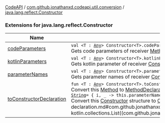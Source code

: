 [CodeAPI](../../index.md) / [com.github.jonathanxd.codeapi.util.conversion](../index.md) / [java.lang.reflect.Constructor](.)

### Extensions for java.lang.reflect.Constructor

| Name | Summary |
|---|---|
| [codeParameters](code-parameters.md) | `val <T : `[`Any`](https://kotlinlang.org/api/latest/jvm/stdlib/kotlin/-any/index.html)`> Constructor<T>.codeParameters: `[`List`](https://kotlinlang.org/api/latest/jvm/stdlib/kotlin.collections/-list/index.html)`<`[`CodeParameter`](../../com.github.jonathanxd.codeapi.base/-code-parameter/index.md)`>`<br>Gets code parameters of receiver [Method](#). |
| [kotlinParameters](kotlin-parameters.md) | `val <T : `[`Any`](https://kotlinlang.org/api/latest/jvm/stdlib/kotlin/-any/index.html)`> Constructor<T>.kotlinParameters: `[`List`](https://kotlinlang.org/api/latest/jvm/stdlib/kotlin.collections/-list/index.html)`<`[`KParameter`](https://kotlinlang.org/api/latest/jvm/stdlib/kotlin.reflect/-k-parameter/index.html)`>?`<br>Gets kotlin parameter of receiver [Constructor](#). |
| [parameterNames](parameter-names.md) | `val <T : `[`Any`](https://kotlinlang.org/api/latest/jvm/stdlib/kotlin/-any/index.html)`> Constructor<T>.parameterNames: `[`List`](https://kotlinlang.org/api/latest/jvm/stdlib/kotlin.collections/-list/index.html)`<`[`String`](https://kotlinlang.org/api/latest/jvm/stdlib/kotlin/-string/index.html)`>`<br>Gets parameter names of receiver [Constructor](#). |
| [toConstructorDeclaration](to-constructor-declaration.md) | `fun <T : `[`Any`](https://kotlinlang.org/api/latest/jvm/stdlib/kotlin/-any/index.html)`> Constructor<T>.toConstructorDeclaration(nameProvider: (index: `[`Int`](https://kotlinlang.org/api/latest/jvm/stdlib/kotlin/-int/index.html)`, parameter: Parameter) -> `[`String`](https://kotlinlang.org/api/latest/jvm/stdlib/kotlin/-string/index.html)` = { i, _ -> this.parameterNames[i] }): `[`ConstructorDeclaration`](../../com.github.jonathanxd.codeapi.base/-constructor-declaration/index.md)<br>Convert this [Method](#) to [MethodDeclaration](../../com.github.jonathanxd.codeapi.base/-method-declaration/index.md).`fun <T : `[`Any`](https://kotlinlang.org/api/latest/jvm/stdlib/kotlin/-any/index.html)`> Constructor<T>.toConstructorDeclaration(arguments: `[`List`](https://kotlinlang.org/api/latest/jvm/stdlib/kotlin.collections/-list/index.html)`<`[`CodeInstruction`](../../com.github.jonathanxd.codeapi/-code-instruction.md)`>, nameProvider: (index: `[`Int`](https://kotlinlang.org/api/latest/jvm/stdlib/kotlin/-int/index.html)`, parameter: Parameter) -> `[`String`](https://kotlinlang.org/api/latest/jvm/stdlib/kotlin/-string/index.html)` = { i, _ -> this.parameterNames[i] }): `[`ConstructorDeclaration`](../../com.github.jonathanxd.codeapi.base/-constructor-declaration/index.md)<br>Convert this [Constructor](#) structure to [ConstructorDeclaration](../../com.github.jonathanxd.codeapi.base/-constructor-declaration/index.md) structure calling super constructor with [arguments](to-constructor-declaration.md#com.github.jonathanxd.codeapi.util.conversion$toConstructorDeclaration(java.lang.reflect.Constructor((com.github.jonathanxd.codeapi.util.conversion.toConstructorDeclaration.T)), kotlin.collections.List((com.github.jonathanxd.codeapi.CodeInstruction)), kotlin.Function2((kotlin.Int, java.lang.reflect.Parameter, kotlin.String)))/arguments). |
